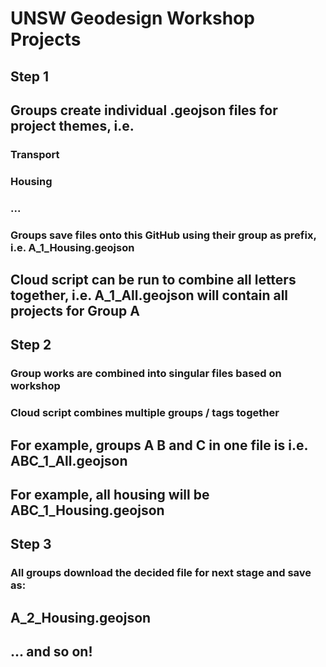 # UNSW Geodesign Workshop Projects


## Step 1 
## Groups create individual .geojson files for project themes, i.e. 

### Transport
### Housing
### ...

### Groups save files onto this GitHub using their group as prefix, i.e. A_1_Housing.geojson
## Cloud script can be run to combine all letters together, i.e. A_1_All.geojson will contain all projects for Group A

## Step 2 
### Group works are combined into singular files based on workshop
### Cloud script combines multiple groups / tags together
## For example, groups A B and C in one file is i.e. ABC_1_All.geojson
## For example, all housing will be ABC_1_Housing.geojson

## Step 3 
### All groups download the decided file for next stage and save as:
## A_2_Housing.geojson

## ... and so on! 


